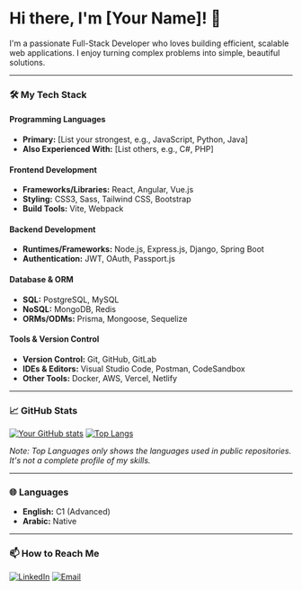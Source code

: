 # Hi there, I'm [Your Name]! 👋

[//]: # (A short, welcoming bio goes here. For example:)
I'm a passionate Full-Stack Developer who loves building efficient, scalable web applications. I enjoy turning complex problems into simple, beautiful solutions.

---

### 🛠️ My Tech Stack

#### **Programming Languages**
- **Primary:** [List your strongest, e.g., JavaScript, Python, Java]
- **Also Experienced With:** [List others, e.g., C#, PHP]

#### **Frontend Development**
- **Frameworks/Libraries:** React, Angular, Vue.js
- **Styling:** CSS3, Sass, Tailwind CSS, Bootstrap
- **Build Tools:** Vite, Webpack

#### **Backend Development**
- **Runtimes/Frameworks:** Node.js, Express.js, Django, Spring Boot
- **Authentication:** JWT, OAuth, Passport.js

#### **Database & ORM**
- **SQL:** PostgreSQL, MySQL
- **NoSQL:** MongoDB, Redis
- **ORMs/ODMs:** Prisma, Mongoose, Sequelize

#### **Tools & Version Control**
- **Version Control:** Git, GitHub, GitLab
- **IDEs & Editors:** Visual Studio Code, Postman, CodeSandbox
- **Other Tools:** Docker, AWS, Vercel, Netlify

---

### 📈 GitHub Stats

[![Your GitHub stats](https://github-readme-stats.vercel.app/api?username=YOUR_GITHUB_USERNAME&show_icons=true&theme=radical)](https://github.com/anuraghazra/github-readme-stats)
[![Top Langs](https://github-readme-stats.vercel.app/api/top-langs/?username=YOUR_GITHUB_USERNAME&layout=compact&theme=radical)](https://github.com/anuraghazra/github-readme-stats)

*Note: Top Languages only shows the languages used in public repositories. It's not a complete profile of my skills.*

---

### 🌐 Languages

- **English:** C1 (Advanced)
- **Arabic:** Native

---

### 📫 How to Reach Me

[![LinkedIn](https://img.shields.io/badge/LinkedIn-0077B5?style=for-the-badge&logo=linkedin&logoColor=white)](https://www.linkedin.com/in/your-profile/)
[![Email](https://img.shields.io/badge/Email-D14836?style=for-the-badge&logo=gmail&logoColor=white)](mailto:your.email@domain.com)
